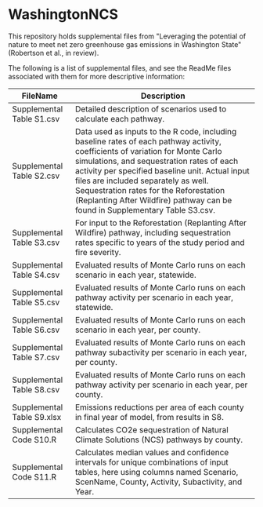 # WashingtonNCS
This repository holds supplemental files from "Leveraging the potential of nature to meet net zero greenhouse gas emissions in Washington State" (Robertson et al., in review).

The following is a list of supplemental files, and see the ReadMe files associated with them for more descriptive information:

<table>
<thead><tr><th>FileName</th><th>Description</th></tr></thead>
<tbody>
<tr><td> Supplemental Table S1.csv	</td><td>Detailed description of scenarios used to calculate each pathway.</td></tr>
<tr><td>Supplemental Table S2.csv	</td><td>Data used as inputs to the R code, including baseline rates of each pathway activity, coefficients of variation for Monte Carlo simulations, and sequestration rates of each activity per specified baseline unit. Actual input files are included separately as well. Sequestration rates for the Reforestation (Replanting After Wildfire) pathway can be found in Supplementary Table S3.csv.</td></tr>
<tr><td>Supplemental Table S3.csv	</td><td>For input to the Reforestation (Replanting After Wildfire) pathway, including sequestration rates specific to years of the study period and fire severity.</td></tr>
<tr><td>Supplemental Table S4.csv </td><td>Evaluated results of Monte Carlo runs on each scenario in each year, statewide.</td></tr>
<tr><td>Supplemental Table S5.csv	</td><td>Evaluated results of Monte Carlo runs on each pathway activity per scenario in each year, statewide.</td></tr>
<tr><td>Supplemental Table S6.csv	</td><td>Evaluated results of Monte Carlo runs on each scenario in each year, per county.</td></tr>
<tr><td>Supplemental Table S7.csv	</td><td>Evaluated results of Monte Carlo runs on each pathway subactivity per scenario in each year, per county.</td></tr>
<tr><td>Supplemental Table S8.csv	</td><td>Evaluated results of Monte Carlo runs on each pathway activity per scenario in each year, per county.</td></tr>
<tr><td>Supplemental Table S9.xlsx	</td><td>Emissions reductions per area of each county in final year of model, from results in S8.</td></tr>
<tr><td>Supplemental Code S10.R	</td><td>Calculates CO2e sequestration of Natural Climate Solutions (NCS) pathways by county.</td></tr>
<tr><td>Supplemental Code S11.R	</td><td>Calculates median values and confidence intervals for unique combinations of input tables, here using columns named Scenario, ScenName, County, Activity, Subactivity, and Year.</td></tr>
</tbody>
</table>

